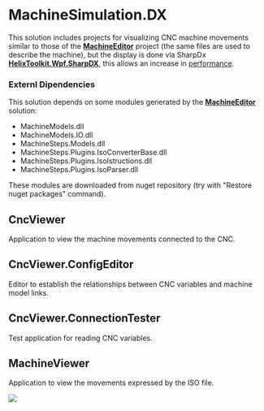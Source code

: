# MachineSimulation.DX
This solution includes projects for visualizing CNC machine movements similar to those of the [**MachineEditor**](https://github.com/federicocoppa75/MachineEditor) project (the same files are used to describe the machine), but the display is done via SharpDx [**HelixToolkit.Wpf.SharpDX**](https://www.nuget.org/packages/HelixToolkit.Wpf.SharpDX/2.13.1), this allows an increase in [performance](https://github.com/helix-toolkit/helix-toolkit/wiki/WPF-vs-WPF.SharpDX).
### Externl Dipendencies
This solution depends on some modules generated by the [**MachineEditor**](https://github.com/federicocoppa75/MachineEditor) solution:
* MachineModels.dll
* MachineModels.IO.dll
* MachineSteps.Models.dll
* MachineSteps.Plugins.IsoConverterBase.dll
* MachineSteps.Plugins.IsoIstructions.dll
* MachineSteps.Plugins.IsoParser.dll

These modules are downloaded from nuget repository (try with "Restore nuget packages" command).


## CncViewer
Application to view the machine movements connected to the CNC.
## CncViewer.ConfigEditor
Editor to establish the relationships between CNC variables and machine model links.

<!-- ## CncViewer.Connection -->
<!-- ## CncViewer.Connection.Bridge -->

## CncViewer.ConnectionTester
Test application for reading CNC variables.

<!-- ## CncViewer.Connecton.View
## CncViewer.Models
## MachineElement.Model.IO
## MachineElements.Models
## MachineElements.ViewModels
## MachineElements.ViewModels.Interfaces
## MachineElements.Views
## MachineSteps.Models.IO
## MachineSteps.ViewModels
## MachineSteps.Views -->

## MachineViewer
Application to view the movements expressed by the ISO file.

[![](http://img.youtube.com/vi/bw8Z2V1w3zQ/0.jpg)](http://www.youtube.com/watch?v=bw8Z2V1w3zQ "MachineView")
<!-- ## MachineViewer.Helpers
## MaterialRemoval
## Tooling.Models
## Tooling.Models.IO
## Tools.Models -->
